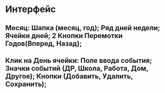 # Интерфейс

## Месяц: Шапка (месяц, год); Ряд дней недели; Ячейки дней; 2 Кнопки Перемотки Годов(Вперед, Назад);
## Клик на День ячейки: Поле ввода события; Значки событий (ДР, Школа, Работа, Дом, Другое); Кнопки (Добавить, Удалить, Сохранить);


